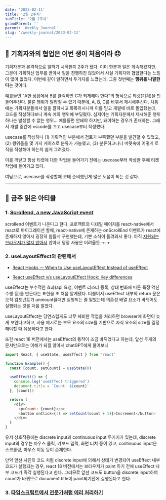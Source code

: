 ```yaml
---
date: '2023-02-11'
title: '2월 2주차'
subTitle: '2월 2주차'
grandParent: ''
parent: 'Weekly Journal'
slug: '/weekly-journal/2023-02-11'
---
```


## 📌 기획자와의 협업은 이번 생이 처음이라 😞

기획자분과 본격적으로 일하기 시작한지 2주가 됐다. 이미 한분과 일은 게속해왔지만, 그분이 기획하신 업무를 받아서 일을 진행하진 않았어서 사실 기획자와 협업한다는 느낌이 많이 없었다. 이번에 같이 일하면서 두가지를 느꼈는데, 그중 첫번째는 **행위를 나열한다**는 것이다.

예를들면 "A한 상황에서 B를 클릭하면 C가 되게해야 한다"의 형식으로 티켓(기획)을 만들어주신다. 물론 행위가 달라질 수 있기 때문에, A, B, C를 바꿔서 제시해주신다. 처음에는 기획자분들께서 일을 잘하시고 똑똑하시니까 이를 믿고 개발에 바로 돌입했는데, 코드를 작성하다보니 계속 예외 행위에 부딪혔다. 심지어는 기획자분께서 제시해준 행위 하나는 발생할 수 없는 행위... 예를들면 안돼야 하지만, 돼야하는 경우가 존재하는. 그래서 개발 중간에 vscode를 끄고 usecase부터 작성했다.

usecase를 작성하니 (1) 기획적인 부분에서 검토가 부족했던 부분을 발견할 수 있었고, (2) 행위들을 몇 가지 케이스로 분류가 가능했고, (3) 분류하고나니 머릿속에 어떻게 로직을 작성해야 하는지 쉽게 그려졌다.

이를 깨닫고 항상 티켓에 대한 작업을 들어가기 전에는 usecase부터 작성한 후에 티켓 작업에 들어가고 있다.

여담으로, usecase를 작성할때 코테 준비했던게 많은 도움이 되는 것 같다.

---

## 📌 금주 읽은 아티클

### 1. [Scrollend, a new JavaScript event](https://developer.chrome.com/blog/scrollend-a-new-javascript-event/)

scrollend 이벤트가 나온다고 한다. 프로젝트의 디테일 페이지를 react-native에서 react로 마이그레이션 할때, react-native에 존재하는 onScrollEnd 이벤트가 react에 존재하지 않아서 굉장히 힘들게 구현했는데, 기쁜 소식이 들려와서 좋다. 아직 [지원되는 브라우저가 많지 않아서](https://developer.mozilla.org/en-US/docs/Web/API/Document/scrollend_event#browser_compatibility) 않아서 당장 사용은 어려울듯 ㅜ.ㅜ

### 2. useLayoutEffect와 관련해서

- [React Hooks — When to Use useLayoutEffect Instead of useEffect](https://javascript.plainenglish.io/react-hooks-when-to-use-uselayouteffect-instead-of-useeffect-3271a96d881a)

- [React useEffect v/s useLayoutEffect Hook: Key differences](https://talent500.co/blog/react-useeffect-v-s-uselayouteffect-hook-key-differences/)

useEffect는 부수적인 효과(api 요청, 이벤트 리스너 등록, 상태 변화에 따른 특정 액션 수행 등)를 만든다는 표현을 또 처음 알게됐다. 더불어서 useEffect 내부의 return 문은 오직 컴포넌트가 unmount될때만 실행되는 줄 알았는데 의존성 배열 요소가 바뀌어도 실행되는 것을 처음 알았다.

useLayoutEffect는 당연스럽게도 너무 헤비한 작업을 처리하면 browser에 화면이 늦게 보인다고하고, 사용 예시로는 부모 요소의 size를 기반으로 자식 요소의 size를 결정해야할 때 유용하다고 한다.

또한 react 18 버전에서는 useEffect의 동작이 조금 바뀌었다고 하는데, 앞선 두개의 문서만으로는 이해가 되질 않아서 chatGPT에게 물어보니

```javascript
import React, { useState, useEffect } from 'react'

function Example() {
  const [count, setCount] = useState(0)

  useEffect(() => {
    console.log('useEffect triggered')
    document.title = `Count: ${count}`
  }, [count])

  return (
    <div>
      <p>Count: {count}</p>
      <button onClick={() => setCount(count + 1)}>Increment</button>
    </div>
  )
}
```

유저 상호작용에는 discrete input과 continuous input 두가지가 있는데, discrete input의 경우는 마우스 클릭, 키보드 입력, 화면 터치 등이 있고, continuous input은 스크롤링, 마우스 이동 등이 존재한다.

만약 앞선 사진의 코드 처럼 discrete input에 의해서 상태가 변경되어 useEffect 내부 코드가 실행되는 경우, react 18 버전에서는 브라우저가 paint 하기 전에 useEffect 내부 코드가 즉각 실행된다고 한다. 그러므로 앞선 코드도 button을 discrete input하여 count가 바뀌므로 document.title이 paint되기전에 실행된다고 한다.

### 3. [타입스크립트에서 전문가처럼 에러 처리하기](https://medium.com/@yujso66/%EB%B2%88%EC%97%AD-%ED%83%80%EC%9E%85%EC%8A%A4%ED%81%AC%EB%A6%BD%ED%8A%B8%EC%97%90%EC%84%9C-%EC%A0%84%EB%AC%B8%EA%B0%80%EC%B2%98%EB%9F%BC-%EC%97%90%EB%9F%AC-%EC%B2%98%EB%A6%AC%ED%95%98%EA%B8%B0-39d14f5cc6a2)

